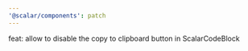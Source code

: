 ```yaml
---
'@scalar/components': patch
---
```


feat: allow to disable the copy to clipboard button in ScalarCodeBlock
